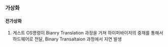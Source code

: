 ### 가상화

#### 전가상화
1. 게스트 OS명령이 Bianry Translation 과정을 거쳐 하이퍼바이저의 중재를 통해서 하드웨어로 전달, Binary Transaltaion 과정에서 지연 발생